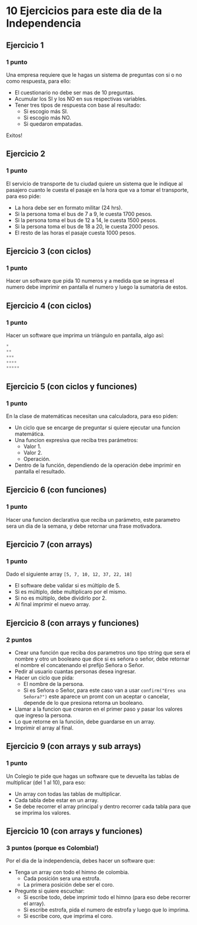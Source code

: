 # 10 Ejercicios para este dia de la Independencia



## Ejercicio 1

### 1 punto

Una empresa requiere que le hagas un sistema de preguntas con si o no como respuesta, para ello:

- El cuestionario no debe ser mas de 10 preguntas.
- Acumular los SI y los NO en sus respectivas variables.
- Tener tres tipos de respuesta con base al resultado:
  - Si escogio más SI.
  - Si escogio más NO.
  - Si quedaron empatadas.

Exitos!



## Ejercicio 2

### 1 punto

El servicio de transporte de tu ciudad quiere un sistema que le indique al pasajero cuanto le cuesta el pasaje en la hora que va a tomar el transporte, para eso pide:

- La hora debe ser en formato militar (24 hrs).
- Si la persona toma el bus de 7 a 9, le cuesta 1700 pesos.
- Si la persona toma el bus de 12 a 14, le cuesta 1500 pesos.
- Si la persona toma el bus de 18 a 20, le cuesta 2000 pesos.
- El resto de las horas el pasaje cuesta 1000 pesos.



## Ejercicio 3 (con ciclos)

### 1 punto

Hacer un software que pida 10 numeros y a medida que se ingresa el numero debe imprimir en pantalla el numero y luego la sumatoria de estos.



## Ejercicio 4 (con ciclos)

### 1 punto

Hacer un software que imprima un triángulo en pantalla, algo así:

```javascript
*
**
***
****
*****
```



## Ejercicio 5 (con ciclos y funciones)

### 1 punto

En la clase de matemáticas necesitan una calculadora, para eso piden:

- Un ciclo que se encarge de preguntar si quiere ejecutar una funcion matemática.
- Una funcion expresiva que reciba tres parámetros:
  - Valor 1.
  - Valor 2.
  - Operación.
- Dentro de la función, dependiendo de la operación debe imprimir en pantalla el resultado.



## Ejercicio 6 (con funciones)

### 1 punto

Hacer una funcion declarativa que reciba un parámetro, este parametro sera un dia de la semana, y debe retornar una frase motivadora.



## Ejercicio 7 (con arrays)

### 1 punto

Dado el siguiente array `[5, 7, 10, 12, 37, 22, 18]`

- El software debe validar si es múltiplo de 5.
- Si es múltiplo, debe multiplicaro por el mismo.
- Si no es múltiplo, debe dividirlo por 2.
- Al final imprimir el nuevo array.



## Ejercicio 8 (con arrays y funciones)

### 2 puntos

- Crear una función que reciba dos parametros uno tipo string que sera el nombre y otro un booleano que dice si es señora o señor, debe retornar el nombre el concatenando el prefijo Señora o Señor.
- Pedir al usuario cuantas personas desea ingresar.
- Hacer un ciclo que pida:
  - El nombre de la persona.
  - Si es Señora o Señor, para este caso van a usar `confirm("Eres una Señora?")` este aparece un promt con un aceptar o cancelar, depende de lo que presiona retorna un booleano.
- Llamar  a la funcion que crearon en el primer paso y pasar los valores que ingreso la persona.
- Lo que retorne en la función, debe guardarse en un array.
- Imprimir el array al final.



## Ejercicio 9 (con arrays y sub arrays)

### 1 punto

Un Colegio te pide que hagas un software que te devuelta las tablas de multiplicar (del 1 al 10), para eso:

- Un array con todas las tablas de multiplicar.
- Cada tabla debe estar en un array.
- Se debe recorrer el array principal y dentro recorrer cada tabla para que se imprima los valores.



## Ejercicio 10 (con arrays y funciones)

### 3 puntos (porque es Colombia!)

Por el dia de la independencia, debes hacer un software que:

- Tenga un array con todo el himno de colombia.
  - Cada posición sera una estrofa.
  - La primera posición debe ser el coro.
- Pregunte si quiere escuchar:
  - Si escribe todo, debe imprimir todo el himno (para eso debe recorrer el array).
  - Si escribe estrofa, pida el numero de estrofa y luego que lo imprima.
  - Si escribe coro, que imprima el coro. 

